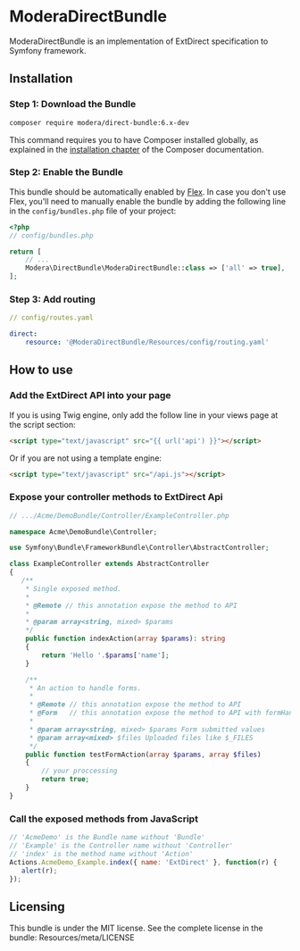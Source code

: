 # ModeraDirectBundle

ModeraDirectBundle is an implementation of ExtDirect specification to Symfony framework.

## Installation

### Step 1: Download the Bundle

``` bash
composer require modera/direct-bundle:6.x-dev
```

This command requires you to have Composer installed globally, as explained
in the [installation chapter](https://getcomposer.org/doc/00-intro.md) of the Composer documentation.

### Step 2: Enable the Bundle

This bundle should be automatically enabled by [Flex](https://symfony.com/doc/current/setup/flex.html).
In case you don't use Flex, you'll need to manually enable the bundle by
adding the following line in the `config/bundles.php` file of your project:

``` php
<?php
// config/bundles.php

return [
    // ...
    Modera\DirectBundle\ModeraDirectBundle::class => ['all' => true],
];
```

### Step 3: Add routing

``` yaml
// config/routes.yaml

direct:
    resource: '@ModeraDirectBundle/Resources/config/routing.yaml'
```

## How to use

### Add the ExtDirect API into your page

If you is using Twig engine, only add the follow line in your views page at the
script section:

``` html
<script type="text/javascript" src="{{ url('api') }}"></script>
```

Or if you are not using a template engine:

``` html
<script type="text/javascript" src="/api.js"></script>
```

### Expose your controller methods to ExtDirect Api

``` php
// .../Acme/DemoBundle/Controller/ExampleController.php

namespace Acme\DemoBundle\Controller;

use Symfony\Bundle\FrameworkBundle\Controller\AbstractController;

class ExampleController extends AbstractController
{
   /**
    * Single exposed method.
    *
    * @Remote // this annotation expose the method to API
    *
    * @param array<string, mixed> $params
    */
    public function indexAction(array $params): string
    {
        return 'Hello '.$params['name'];
    }

    /**
     * An action to handle forms.
     *
     * @Remote // this annotation expose the method to API
     * @Form   // this annotation expose the method to API with formHandler option
     *
     * @param array<string, mixed> $params Form submitted values
     * @param array<mixed> $files Uploaded files like $_FILES
     */
    public function testFormAction(array $params, array $files)
    {
        // your proccessing
        return true;
    }
}
```

### Call the exposed methods from JavaScript

``` js
// 'AcmeDemo' is the Bundle name without 'Bundle'
// 'Example' is the Controller name without 'Controller'
// 'index' is the method name without 'Action'
Actions.AcmeDemo_Example.index({ name: 'ExtDirect' }, function(r) {
   alert(r);
});
```

## Licensing

This bundle is under the MIT license. See the complete license in the bundle:
Resources/meta/LICENSE
